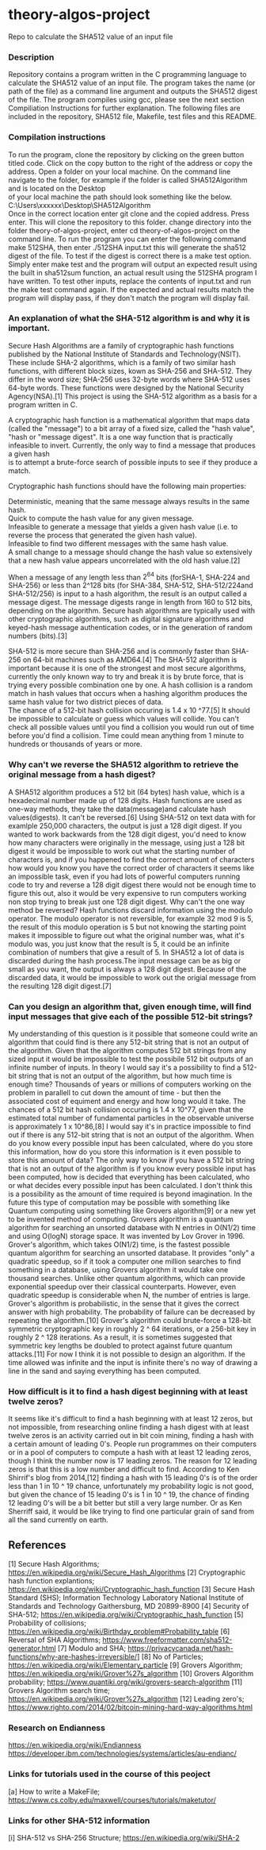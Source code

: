  # theory-algos-project
Repo to calculate the SHA512 value of an input file


   ### Description
   Repository contains a program written in the C programming language to calculate the SHA512 value of an input file. The program takes the name (or path of the file)
   as a command line argument and outputs the SHA512 digest of the file. The program compiles using gcc, please see the next section Compiliation Instructions for
   further explanation. 
   The following files are included in the repository, SHA512 file, Makefile, test files and this README.


   ### Compilation instructions
   To run the program, clone the repository by clicking on the green button titled code. Click on the copy button to the right of the address or copy the address.
   Open a folder on your local machine. On the command line navigate to the folder, for example if the folder is called SHA512Algorithm and is located on the Desktop        
of your local machine the path should look something like the below.<br>
   C:\Users\xxxxxx\Desktop\SHA512Algorithm<br>
   Once in the correct location enter git clone and the copied address. Press enter. This will clone the repository to this folder.
   change directory into the folder theory-of-algos-project, enter cd theory-of-algos-project on the command line. To run the program you can enter the following 
   command make 512SHA, then enter ./512SHA input.txt this will generate the sha512 digest of the file. To test if the digest is correct there is a make test option.
   Simply enter make test and the program will output an expected result using the built in sha512sum function, an actual result using the 512SHA program I have written. To test other inputs, replace the contents of input.txt and run the make test command again.
   If the expected and actual results match the program will display pass, if they don't match the program will display fail. 
   

   ### An explanation of what the SHA-512 algorithm is and why it is important.
   Secure Hash Algorithms are a family of cryptographic hash functions published by the National Institute of Standards and Technology(NSIT). 
   These include SHA-2 algorithms, which is a family of two similar hash functions, with different block sizes, kown as SHA-256 and SHA-512. 
   They differ in the word size; SHA-256 uses 32-byte words where SHA-512 uses 64-byte words. These functions were designed by the National Security Agency(NSA).[1]
   This project is using the SHA-512 algorithm as a basis for a program written in C.

   A cryptographic hash function is a mathematical algorithm that maps data (called the "message") to a bit array of a fixed size, called the "hash value", 
   "hash or "message digest". It is a one way function that is practically infeasible to invert. Currently, the only way to find a message that produces a given hash                
   is to attempt a brute-force search of possible inputs to see if they produce a match.

   Cryptographic hash functions should have the following main properties:

   Deterministic, meaning that the same message always results in the same hash.<br>
   Quick to compute the hash value for any given message.<br>
   Infeasible to generate a message that yields a given hash value (i.e. to reverse the process that generated the given hash value).<br>
   Infeasible to find two different messages with the same hash value.<br>
   A small change to a message should change the hash value so extensively that a new hash value appears uncorrelated with the old hash value.[2]

   When a message of any length less than $2^64$ bits (forSHA-1, SHA-224 and SHA-256) or less than 2^128 bits (for SHA-384, SHA-512, SHA-512/224and SHA-512/256) is
   input to a hash algorithm, the result is an output called a message digest. The message digests range in length from 160 to 512 bits, depending on the algorithm.
   Secure hash algorithms are typically used with other cryptographic algorithms, such as digital signature algorithms and keyed-hash message authentication codes, or 
   in the generation of random numbers (bits).[3]
   
   SHA-512 is more secure than SHA-256 and is commonly faster than SHA-256 on 64-bit machines such as AMD64.[4]
   The SHA-512 algorithm is important because it is one of the strongest and most secure algorithms, currently the only known
   way to try and break it is by brute force, that is trying every possible combination one by one.
   A hash collision is a random match in hash values that occurs when a hashing algorithm produces the same hash value for two district pieces of data.   
   The chance of a 512-bit hash collision occuring is 1.4 x 10 ^77.[5]
   It should be impossible to calculate or guess which values will collide. You can't check all possible values until you find a collision you would run out of time before you'd find a collision.
   Time could mean anything from 1 minute to hundreds or thousands of years or more.



    
   ### Why can't we reverse the SHA512 algorithm to retrieve the original message from a hash digest?
   A SHA512 algorithm produces a 512 bit (64 bytes) hash value, which is a hexadecimal number made up of 128 digits.
   Hash functions are used as one-way methods, they take the data(message)and calculate hash values(digests). 
   It can't be reversed.[6]
   Using SHA-512 on text data with for examlple 250,000 characters, the output is just a 128 digit digest. 
   If you wanted to work backwards from the 128 digit digest, you'd need to know how many characters were originally 
   in the message, using just a 128 bit digest it would be impossible to work out what the starting number of characters is, 
   and if you happened to find the correct amount of characters how would you know you have the correct order of characters
   it seems like an impossible task, even if you had lots of powerful computers running code to try and reverse a 128 digit digest 
   there would not be enough time to figure this out, also it would be very expensive to run computers working non stop trying to break just 
   one 128 digit digest. 
   Why can't the one way method be reversed? Hash functions discard information using the modulo operator. The modulo operator is 
   not reversible, for example 32 mod 9 is 5, the result of this modulo operation is 5 but not knowing the starting point makes it impossible
   to figure out what the original number was, what it's modulo was, you just know that the result is 5, it could be an infinite combination of numbers
   that give a result of 5. In SHA512 a lot of data is discarded during the hash process.The input message can be as big or small as you want, 
   the output is always a 128 digit digest. Because of the discarded data, it would be impossible to work out the origial message from the
   resulting 128 digit digest.[7]
   
        
   ### Can you design an algorithm that, given enough time, will find input messages that give each of the possible 512-bit strings?
   My understanding of this question is it possible that someone could write an algorithm that could find is there any 512-bit string that is not an output of the algorithm.
   Given that the algorithm computes 512 bit strings from any sized input it would be impossible to test the possibile 512 bit outputs of an infinite number of inputs. In theory
   I would say it's a possibility to find a 512-bit string that is not an output of the algorithm, but how much time is enough time? Thousands of years or millions of computers working on the problem in parallell to 
   cut down the amount of time - but then the associated cost of equiment and energy and how long would it take. 
   The chances of a 512 bit hash collision occuring is 1.4 x 10^77, given that the estimated total number of fundamental particles in the observable universe is approximately 1 x 10^86,[8] I would say it's in practice impossible to find out if 
   there is any 512-bit string that is not an output of the algorithm. When do you know every possible input has been calculated, where do you store this information, how do you store this information is it even possible to store 
   this amount of data? The only way to know if you have a 512 bit string that is not an output of the algorithm is if you know every possible input has been computed, how is decided that everything has been calculated, who or what 
   decides every possible input has been calculated. I don't think this is a possibility as the amount of time required is beyond imagination. In the future this type of computation may be possible with something like Quantum computing
   using something like Grovers algorithm[9] or a new yet to be invented method of computing. Grovers algorithm is a quantum algorithm for searching an unsorted database with
   N entries in O(N1/2) time and using O(logN) storage space. It was invented by Lov Grover in 1996. Grover's algorithm, which takes O(N1/2) time, is the fastest possible quantum algorithm for searching an unsorted database. 
   It provides "only" a quadratic speedup, so if it took a computer one million searches to find something in a database, using Grovers algorithm it would take one thousand searches. Unlike other quantum algorithms, which can provide exponential speedup over their classical counterparts. However, even quadratic speedup is considerable when N, the number of entries is large.
   Grover's algorithm is probabilistic, in the sense that it gives the correct answer with high probability. The probability of failure can be decreased by repeating the algorithm.[10]
   Grover's algorithm could brute-force a 128-bit symmetric cryptographic key in roughly 2 ^ 64 iterations, or a 256-bit key in roughly 2 ^ 128 iterations. 
   As a result, it is sometimes suggested that symmetric key lengths be doubled to protect against future quantum attacks.[11]
   For now I think it is not possible to design an algorithm. If the
   time allowed was infinite and the input is infinite there's no way of drawing a line in the sand and saying everything has been computed.
   

   ### How difficult is it to find a hash digest beginning with at least twelve zeros?
   It seems like it's  difficult to find a hash beginning with at least 12 zeros, but not impossible, from researching online finding a hash digest with at least twelve zeros is an  activity carried out in bit coin mining, finding a hash with a certain amount of leading 0's.
   People run programmes on their computers or in a pool of computers to compute a hash with at least 12 leading zeros, though I think the number now is 17 leading zeros.
   The reason for 12 leading zeros is that this is a low number and difficult to find. According to Ken Shirrif's blog from 2014,[12] finding a hash with 15 leading 0's is of the order  less than 1 in  10 ^ 19 chance, unfortunately my probability logic is not good, 
   but given the chance of 15 leading 0's is 1 in 10 ^ 19, the chance of finding 12 leading 0's will be a bit better but still a very large number. Or as Ken Sherriff said, it would be like trying to find one particular grain of sand from all the sand  currently on earth. 





  ## References
  [1] Secure Hash Algorithms; https://en.wikipedia.org/wiki/Secure_Hash_Algorithms
  [2] Cryptographic hash function explantions; https://en.wikipedia.org/wiki/Cryptographic_hash_function
  [3] Secure Hash Standard (SHS); Information Technology Laboratory National Institute of Standards and Technology Gaithersburg, MD 20899-8900
  [4] Security of SHA-512; https://en.wikipedia.org/wiki/Cryptographic_hash_function
  [5] Probability of collisions; https://en.wikipedia.org/wiki/Birthday_problem#Probability_table
  [6] Reversal of SHA Algorithms; https://www.freeformatter.com/sha512-generator.html
  [7] Modulo and SHA; https://privacycanada.net/hash-functions/why-are-hashes-irreversible/]
  [8] No of Particles; https://en.wikipedia.org/wiki/Elementary_particle
  [9] Grovers Algorithm; https://en.wikipedia.org/wiki/Grover%27s_algorithm
  [10] Grovers Algorithm probability; https://www.quantiki.org/wiki/grovers-search-algorithm
  [11] Grovers Algorithm search time; https://en.wikipedia.org/wiki/Grover%27s_algorithm
  [12] Leading zero's; https://www.righto.com/2014/02/bitcoin-mining-hard-way-algorithms.html
  ### Research on Endianness
  https://en.wikipedia.org/wiki/Endianness
  https://developer.ibm.com/technologies/systems/articles/au-endianc/

  ### Links for tutorials used in the course of this peoject
  [a] How to write a MakeFile; https://www.cs.colby.edu/maxwell/courses/tutorials/maketutor/

  ### Links for other SHA-512 information
  [i] SHA-512 vs SHA-256 Structure; https://en.wikipedia.org/wiki/SHA-2




